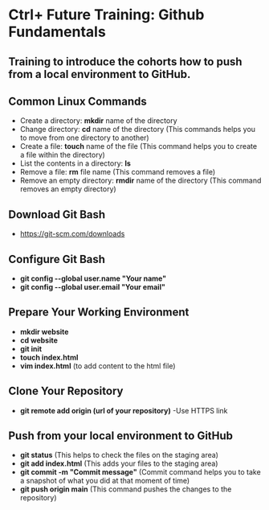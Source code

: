 # Ctrl+ Future Training: Github Fundamentals  
## Training to introduce the cohorts how to push from a local environment to GitHub.  
## Common Linux Commands  
- Create a directory: **mkdir** name of the directory  
- Change directory: **cd** name of the directory (This commands helps you to move from one directory to another)  
- Create a file: **touch** name of the file (This command helps you to create a file within the directory)  
- List the contents in a directory: **ls**  
- Remove a file: **rm**  file name (This command removes a file)  
- Remove an empty directory: **rmdir**  name of the directory (This command removes an empty directory)  
## Download Git Bash  
- https://git-scm.com/downloads
## Configure Git Bash
- **git config --global user.name "Your name"**  
- **git config --global user.email "Your email"**
## Prepare Your Working Environment
- **mkdir website**
- **cd website**
- **git init**
- **touch index.html**
- **vim index.html** (to add content to the html file)
## Clone Your Repository  
- **git remote add origin (url of your repository)**  -Use HTTPS link
## Push from your local environment to GitHub  
- **git status** (This helps to check the files on the staging area)  
- **git add index.html** (This adds your files to the staging area)
- **git commit -m "Commit message"** (Commit command helps you to take a snapshot of what you did at that moment of time)
- **git push origin main** (This command pushes the changes to the repository)
